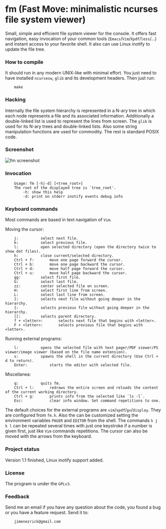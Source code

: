 fm (Fast Move: minimalistic ncurses file system viewer)
=======================================================
Small, simple and efficient file system viewer for the console. It offers fast navigation, easy invocation of your common tools (`Emacs`/`Vim`/`Xpdf`/`less`/...) and instant access to your favorite shell. It also can use Linux inotify to update the file tree.

### How to compile
It should run in any modern UNIX-like with minimal effort. You just need to have installed `ncursesw`, `glib` and its development headers. Then just run:

		make

### Hacking
Internally the file system hierarchy is represented in a N-ary tree in which each node represents a file and its associated information. Additionally a double-linked list is used to represent the lines from screen. The `glib` is used for its N-ary trees and double-linked lists. Also some string manipulation functions are used for commodity. The rest is standard POSIX code.

### Screenshot
![fm screenshot](http://github.com/jimenezrick/fast-move/tree/master/fm-screenshot.png)

### Invocation
		Usage: fm [-h|-d] [<tree_root>]
		The root of the displayed tree is `tree_root'.
			-h: show this help
			-d: print on stderr inotify events debug info

### Keyboard commands
Most commands are based in text navigation of `Vim`.

Moving the cursor:

		j:			select next file.
		k:			select previous file.
		l:			open selected directory (open the directory twice to show dot files).
		h:			close current/selected directory.
		Ctrl + f:		move one page forward the cursor.
		Ctrl + b:		move one page backward the cursor.
		Ctrl + d:		move half page forward the cursor.
		Ctrl + u:		move half page backward the cursor.
		gg:			select first file.
		G:			select last file.
		zz:			center selected file on screen.
		H:			select first line from screen.
		L:			select last line from screen.
		}:			selects next file without going deeper in the hierarchy.
		{:			selects previous file without going deeper in the hierarchy.
		[[:			selects parent directory.
		f + <letter>:		selects next file that begins with <letter>.
		F + <letter>:		selects previous file that begins with <letter>.

Running external programs:

		l:			opens the selected file with text pager/PDF viewer/PS viewer/image viewer (based on the file name extension).
		s:			spawns the shell in the current directory (Use Ctrl + d to return).
		Enter:			starts the editor with selected file.

Miscellanea:

		q:			quits fm.
		Ctrl + l:		redraws the entire screen and reloads the content of the current working directory.
		Ctrl + g:		prints info from the selected like `ls -l`.
		Esc:			clear info window. Set command repetitions to one.

The default choices for the external programs are `vim`/`xpdf`/`gv`/`display`. They are configured from `fm.h`. Also the can be customized setting the environment variables `PAGER` and `EDITOR` from the shell.  The commands `h j k l` can be repeated several times with just one keystroke if a number is given first, just like `Vim` commands repetitions. The cursor can also be moved with the arrows from the keyboard.

### Project status
Version 1.1 finished, Linux inotify support added.

### License
The program is under the `GPLv3`.

### Feedback
Send me an email if you have any question about the code, you found a bug or you have a feature request. Send it to:

		jimenezrick@gmail.com
